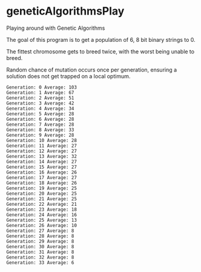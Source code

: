 # geneticAlgorithmsPlay
Playing around with Genetic Algorithms

The goal of this program is to get a population of 6, 8 
bit binary strings to 0.

The fittest chromosome gets to breed twice, with the 
worst being unable to breed.  

Random chance of mutation occurs once per generation, 
ensuring a solution does not get trapped on a local
optimum. 

```$xslt
Generation: 0 Average: 103
Generation: 1 Average: 67
Generation: 2 Average: 51
Generation: 3 Average: 42
Generation: 4 Average: 34
Generation: 5 Average: 28
Generation: 6 Average: 28
Generation: 7 Average: 28
Generation: 8 Average: 33
Generation: 9 Average: 28
Generation: 10 Average: 28
Generation: 11 Average: 27
Generation: 12 Average: 27
Generation: 13 Average: 32
Generation: 14 Average: 27
Generation: 15 Average: 27
Generation: 16 Average: 26
Generation: 17 Average: 27
Generation: 18 Average: 26
Generation: 19 Average: 25
Generation: 20 Average: 25
Generation: 21 Average: 25
Generation: 22 Average: 21
Generation: 23 Average: 18
Generation: 24 Average: 16
Generation: 25 Average: 13
Generation: 26 Average: 10
Generation: 27 Average: 8
Generation: 28 Average: 8
Generation: 29 Average: 8
Generation: 30 Average: 8
Generation: 31 Average: 8
Generation: 32 Average: 8
Generation: 33 Average: 6
```
